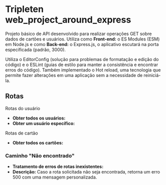 # Tripleten web_project_around_express

Projeto básico de API desenvolvido para realizar operações GET sobre dados de cartões e usuários. Utiliza como **Front-end:** o ES Modules (ESM) em Node.js e como **Back-end:** o Express.js, o aplicativo escutará na porta especificada (padrão, 3000).

Utiliza o EditorConfig (solução para problemas de formatação e edição do código) e o ESLint (guias de estilo para manter a consistência e encontrar erros do código). Também implementado o Hot reload, uma tecnologia que permite fazer alterações em uma aplicação sem a necessidade de reiniciá-la.

## Rotas

Rotas do usuário

- **Obter todos os usuários:**
- **Obter um usuário específico:**

Rotas de cartão

- **Obter todos os cartões:**

### Caminho "Não encontrado"

- **Tratamento de erros de rotas inexistentes:**
- **Descrição:** Caso a rota solicitada não seja encontrada, retorna um erro 500 com uma mensagem personalizada.

